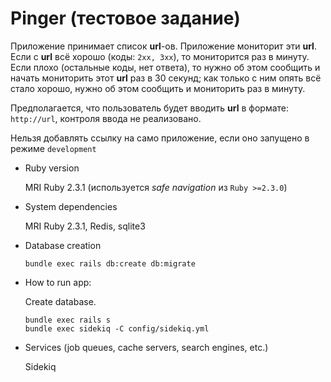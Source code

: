 # Pinger (тестовое задание)

Приложение принимает список **url**-ов. Приложение мониторит эти **url**. Если с **url** всё хорошо (коды: `2xx, 3xx`), то мониторится раз в минуту. Если плохо (остальные коды, нет ответа), то нужно об этом сообщить и начать мониторить этот **url** раз в 30 секунд; как только с ним опять всё стало хорошо, нужно об этом сообщить и мониторить раз в минуту.

Предполагается, что пользователь будет вводить **url** в формате: `http://url`, контроля ввода не реализовано.

Нельзя добавлять ссылку на само приложение, если оно запущено в режиме `development`

* Ruby version

  MRI Ruby 2.3.1 (используется *safe navigation* из `Ruby >=2.3.0`)

* System dependencies

  MRI Ruby 2.3.1, Redis, sqlite3

* Database creation

  ```
  bundle exec rails db:create db:migrate
  ```

* How to run app:

  Create database.

  ```
  bundle exec rails s
  bundle exec sidekiq -C config/sidekiq.yml
  ```

* Services (job queues, cache servers, search engines, etc.)

  Sidekiq
